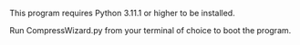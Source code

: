 This program requires Python 3.11.1 or higher to be installed.

Run CompressWizard.py from your terminal of choice to boot the program.